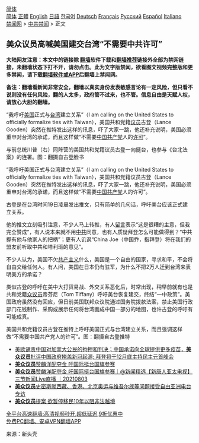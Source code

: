  <!-- 面包屑导航 --> <div class="breadcrumb"><!-- GTranslate: https://gtranslate.io/ -->  <div class="switcher notranslate">  <div class="selected">  <a href="#" onclick="return false;"> 简体</a>  </div>  <div class="option">  <a href="https://www.bannedbook.org" onclick="doGTranslate('zh-CN|zh-CN');jQuery('div.switcher div.selected a').html(jQuery(this).html());return false;" title="简体中文" class="nturl selected"> 简体</a>  <a href="https://www.bannedbook.org/zh-tw/" onclick="doGTranslate('zh-CN|zh-TW');jQuery('div.switcher div.selected a').html(jQuery(this).html());return false;" title="繁體中文" class="nturl"> 正體</a>  <a href="https://www.bannedbook.org/en/" onclick="doGTranslate('zh-CN|en');jQuery('div.switcher div.selected a').html(jQuery(this).html());return false;" title="English" class="nturl"> English</a>  <a href="https://www.bannedbook.org/ja/" onclick="doGTranslate('zh-CN|ja');jQuery('div.switcher div.selected a').html(jQuery(this).html());return false;" title="日本語" class="nturl"> 日語</a>  <a href="https://www.bannedbook.org/ko/" onclick="doGTranslate('zh-CN|ko');jQuery('div.switcher div.selected a').html(jQuery(this).html());return false;" title="한국어" class="nturl"> 한국어</a>  <a href="https://www.bannedbook.org/de/" onclick="doGTranslate('zh-CN|de');jQuery('div.switcher div.selected a').html(jQuery(this).html());return false;" title="Deutsch" class="nturl"> Deutsch</a>  <a href="https://www.bannedbook.org/fr/" onclick="doGTranslate('zh-CN|fr');jQuery('div.switcher div.selected a').html(jQuery(this).html());return false;" title="Français" class="nturl"> Français</a>  <a href="https://www.bannedbook.org/ru/" onclick="doGTranslate('zh-CN|ru');jQuery('div.switcher div.selected a').html(jQuery(this).html());return false;" title="Русский" class="nturl"> Русский</a>  <a href="https://www.bannedbook.org/es/" onclick="doGTranslate('zh-CN|es');jQuery('div.switcher div.selected a').html(jQuery(this).html());return false;" title="Español" class="nturl"> Español</a>  <a href="https://www.bannedbook.org/it/" onclick="doGTranslate('zh-CN|it');jQuery('div.switcher div.selected a').html(jQuery(this).html());return false;" title="Italiano" class="nturl"> Italiano</a>  </div>  </div>      <div class='breadcrumb-sub'><!-- Breadcrumb NavXT 6.3.0 --> <a href="https://www.bannedbook.org/" class="home">禁闻网</a> &gt; <a href="https://www.bannedbook.org/bnews/cbnews/" class="category">中共禁闻</a> &gt; 正文</div></div><h2>美众议员高喊美国建交台湾“不需要中共许可”</h2> <p class="notice"><b>大陆网友注意：本文中的链接除 <a href="https://github.com/bannedbook/fanqiang" >翻墙</a>软件下载和<a href="https://github.com/killgcd/justmysocks/blob/master/README.md">翻墙推荐</a>链接外全部为禁网链接，未翻墙状态下打不开，请勿点击。此为文字版禁闻，欲看图文视频完整版和更多禁闻，请下载<a href="https://github.com/bannedbook/fanqiang">翻墙软件或APP</a>后翻墙上禁闻网。</p><p>备注：翻墙看新闻非常安全，翻墙以真实身份发表敏感言论有一定风险，但只看不说则没有任何风险，翻的人太多，政府管不过来，也不管。信息自由是天赋人权，请放心大胆的翻墙。</b></p>  <div class="entry"> <p id="summary">“我呼吁<a href="https://www.bannedbook.org/bnews/tag/%e7%be%8e%e5%9b%bd/" class="st_tag internal_tag" rel="tag" title="标签 美国 下的日志">美国</a>正式与<a href="https://www.bannedbook.org/bnews/tag/%e5%8f%b0%e6%b9%be/" class="st_tag internal_tag" rel="tag" title="标签 台湾 下的日志">台湾</a>建立关系”（I am calling on the United States to officially formalize ties with Taiwan），美国共和党籍<a href="https://www.bannedbook.org/bnews/tag/%e8%ae%ae%e5%91%98/" class="st_tag internal_tag" rel="tag" title="标签 议员 下的日志">议员</a>古登（Lance Gooden）突然在推特发出这样的讯息，吓了大家一跳，他还补充说明，美国必须重申对台湾的承诺，而且这样做“不需要<span class='wp_keywordlink_affiliate'><a href="https://www.bannedbook.org/" title="中国" target="_blank">中国</a></span><a href="https://www.bannedbook.org/bnews/tag/%e5%85%b1%e4%ba%a7%e5%85%9a/" class="st_tag internal_tag" rel="tag" title="标签 共产党 下的日志">共产党</a>人的<a href="https://www.bannedbook.org/bnews/tag/%E8%AE%B8%E5%8F%AF/" class="st_tag internal_tag" rel="tag" title="标签 许可 下的日志">许可</a>”。</p> <p id="conimg">与前总统川普（右）同阵营的美国共和党籍议员古登一向挺台，也参与《台北法案》的连署。图：翻摄自古登脸书</p>  <p>“我呼吁美国正式与台湾建立关系”（I am calling on the United States to officially formalize ties with Taiwan），美国共和党籍议员古登（Lance Gooden）突然在推特发出这样的讯息，吓了大家一跳，他还补充说明，美国必须重申对台湾的承诺，而且这样做“不需要<a href="https://www.bannedbook.org/bnews/tag/%e4%b8%ad%e5%9b%bd%e5%85%b1%e4%ba%a7%e5%85%9a/" class="st_tag internal_tag" rel="tag" title="标签 中国共产党 下的日志">中国共产党</a>人的许可”。</p> <p>古登是在台湾时间19日凌晨发出推文，只有简单的几句话，呼吁美台应该正式建立关系。</p>  <p>他的推文立刻吸引注意，不少人马上转推，有人<span class='wp_keywordlink'><a href="https://www.bannedbook.org/bnews/tougao/" title="留言" target="_blank">留言</a></span>表示“这是很糟的主意，但我完全赞成”，有人说本来就不用<a href="https://www.bannedbook.org/bnews/tag/%e4%b8%ad%e5%85%b1/" class="st_tag internal_tag" rel="tag" title="标签 中共 下的日志">中共</a>同意，也有人质疑拜登怎么可能做得到？“中共握有他与他家人的把柄”；更有人讥讽“China Joe（中国乔，指拜登）将在我们的盟友前听取中共和塔利班的意见”。</p> <p>不少人认为，美国不欠<span class='wp_keywordlink'><a href="https://www.bannedbook.org/forum2/topic6177.html" title="《共产主义的终极目的》" target="_blank">共产主义</a></span>什么，美国是一个自由的国家，寻求和平，不会将自由交给任何人。有人问，美国在日本仍有驻军，为什么不把2万人迁到台湾来表明美方的承诺？</p>  <p>类似古登的呼吁在美中大打贸易战、外交关系恶化后，时常出现，稍早前就有也是共和党籍<a href="https://www.bannedbook.org/bnews/tag/%E4%BC%97%E8%AE%AE%E5%91%98/" class="st_tag internal_tag" rel="tag" title="标签 众议员 下的日志">众议员</a>帝芬尼（Tom Tiffany）呼吁美台恢复建交，终结“一中政策”。美国政府虽然没有回应，但日前美国联邦众议院通过国务院拨款法案，禁止美国行政部门花钱制作、采购或展示任何将台湾画成中国一部分的地图，也许古登的呼吁有可能成真。</p> <p>美国共和党籍议员古登在推特上呼吁美国正式与台湾建立关系，而且强调这样做“不需要中国共产党人的许可”。图：翻摄自古登推特</p>  <ul class='op-related-articles' title='相关阅读'> <li><a href='https://www.bannedbook.org/bnews/worldnews/usa/20210812/1604837.html' target='_blank'>美欧谴责中国对加拿大公民的拘押和判决；中国承诺向全球提供更多疫苗，<b>美众议员</b>批评中国政府掩盖新冠起源;&#160;拜登将于12月底主持民主元首峰会</a></li> <li><a href='https://www.bannedbook.org/bnews/taiwannews/20210804/1599931.html' target='_blank'><b>美众议员</b>赞麟洋配夺金 吁国际挺台国旗参赛</a></li> <li><a href='https://www.bannedbook.org/bnews/bannedvideo/20210803/1599419.html' target='_blank'><b>美众议员</b>赞麟洋配夺金 吁国际挺台国旗参赛｜@新闻精选【新唐人亚太电视】三节新闻Live直播 ｜20210803</a></li> <li><a href='https://www.bannedbook.org/bnews/headline/20210801/1597953.html' target='_blank'><b>美众议员</b>史密斯就西藏、香港、北京奥运与维吾尔族等问题接受自由亚洲电台专访</a></li> <li><a href='https://www.bannedbook.org/bnews/comments/20210726/1594398.html' target='_blank'><b>美众议员</b>提案 欲暂停移民10年以阻非法越境</a></li> </ul> <p class="texttj"> <a href="https://github.com/bannedbook/fanqiang/wiki/V2ray%E6%9C%BA%E5%9C%BA" target="_blank">全平台高速翻墙:高清视频秒开,超低延迟,9折优惠中</a><br/> <a href="https://github.com/bannedbook/fanqiang/wiki/%E7%A6%81%E9%97%BB%E7%BD%91%E5%AE%89%E5%8D%93%E7%BF%BB%E5%A2%99%E6%96%B0%E9%97%BBAPP" target="_blank">免费PC翻墙、安卓VPN翻墙APP</a></p><p> 来源：新头壳 </p><a name='sharetosocial'></a>  <div style="margin-bottom:5px;padding-bottom:5px;clear:both"> <div id="archive-pix-1" class="banner-ads"> <!-- AuctionX Display platform tag START --> <div id="26318x728x90x621x_ADSLOT2" clicktrack="%%CLICK_URL_ESC%%"></div> <!-- AuctionX Display platform tag END --> </div> <div id="archive-pix-2" class="banner-ads"> <!-- AuctionX Display platform tag START --> <div id="26315x300x250x621x_ADSLOT2" clicktrack="%%CLICK_URL_ESC%%"></div> <!-- AuctionX Display platform tag END --> </div> </div>  <div id="archive-pix-1" class="banner-ads"> <!-- AuctionX Display platform tag START --> <div id="26318x728x90x621x_ADSLOT3" clicktrack="%%CLICK_URL_ESC%%"></div> <!-- AuctionX Display platform tag END --> </div> </div><!--END ENTRY--> 
